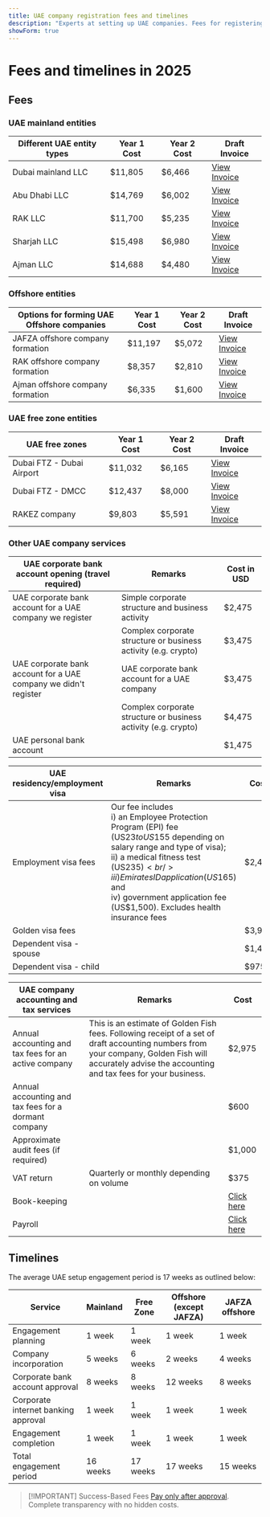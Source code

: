 ```yaml
---
title: UAE company registration fees and timelines
description: "Experts at setting up UAE companies. Fees for registering a UAE company and estimated business set up timeline."
showForm: true
---
```


# Fees and timelines in 2025

## Fees

### UAE mainland entities

| Different UAE entity types | Year 1 Cost | Year 2 Cost | Draft Invoice                                                                                                    |
| -------------------------- | ----------- | ----------- | ---------------------------------------------------------------------------------------------------------------- |
| Dubai mainland LLC         | $11,805     | $6,466      | [View Invoice](https://docs.google.com/document/d/17zrplxsKNhqfC8AGuqbiAzR_1QXutglx_zeaSEys7-E/edit?usp=sharing) |
| Abu Dhabi LLC              | $14,769     | $6,002      | [View Invoice](/resources/contacts)                                                                              |
| RAK LLC                    | $11,700     | $5,235      | [View Invoice](/resources/contacts)                                                                              |
| Sharjah LLC                | $15,498     | $6,980      | [View Invoice](/resources/contacts)                                                                              |
| Ajman LLC                  | $14,688     | $4,480      | [View Invoice](/resources/contacts)                                                                              |

### Offshore entities

| Options for forming UAE Offshore companies | Year 1 Cost | Year 2 Cost | Draft Invoice                       |
| ------------------------------------------ | ----------- | ----------- | ----------------------------------- |
| JAFZA offshore company formation           | $11,197     | $5,072      | [View Invoice](/resources/contacts) |
| RAK offshore company formation             | $8,357      | $2,810      | [View Invoice](/resources/contacts) |
| Ajman offshore company formation           | $6,335      | $1,600      | [View Invoice](/resources/contacts) |

### UAE free zone entities

| UAE free zones            | Year 1 Cost | Year 2 Cost | Draft Invoice                       |
| ------------------------- | ----------- | ----------- | ----------------------------------- |
| Dubai FTZ - Dubai Airport | $11,032     | $6,165      | [View Invoice](/resources/contacts) |
| Dubai FTZ - DMCC          | $12,437     | $8,000      | [View Invoice](/resources/contacts) |
| RAKEZ company             | $9,803      | $5,591      | [View Invoice](/resources/contacts) |

### Other UAE company services

| UAE corporate bank account opening (travel required)            | Remarks                                                        | Cost in USD |
| --------------------------------------------------------------- | -------------------------------------------------------------- | ----------- |
| UAE corporate bank account for a UAE company we register        | Simple corporate structure and business activity               | $2,475      |
|                                                                 | Complex corporate structure or business activity (e.g. crypto) | $3,475      |
| UAE corporate bank account for a UAE company we didn't register | UAE corporate bank account for a UAE company                   | $3,475      |
|                                                                 | Complex corporate structure or business activity (e.g. crypto) | $4,475      |
| UAE personal bank account                                       |                                                                | $1,475      |

| UAE residency/employment visa | Remarks                                                                                                                                                                                                                                                                                            | Cost   |
| ----------------------------- | -------------------------------------------------------------------------------------------------------------------------------------------------------------------------------------------------------------------------------------------------------------------------------------------------- | ------ |
| Employment visa fees          | Our fee includes<br/>i) an Employee Protection Program (EPI) fee (US$23 to US$155 depending on salary range and type of visa);<br/>ii) a medical fitness test (US$235)<br/>iii) Emirates ID application (US$165) and<br/>iv) government application fee (US$1,500). Excludes health insurance fees | $2,475 |
| Golden visa fees              |                                                                                                                                                                                                                                                                                                    | $3,975 |
| Dependent visa - spouse       |                                                                                                                                                                                                                                                                                                    | $1,475 |
| Dependent visa - child        |                                                                                                                                                                                                                                                                                                    | $975   |

| UAE company accounting and tax services              | Remarks                                                                                                                                                                                              | Cost            |
| ---------------------------------------------------- | ---------------------------------------------------------------------------------------------------------------------------------------------------------------------------------------------------- | --------------- |
| Annual accounting and tax fees for an active company | This is an estimate of Golden Fish fees. Following receipt of a set of draft accounting numbers from your company, Golden Fish will accurately advise the accounting and tax fees for your business. | $2,975          |
| Annual accounting and tax fees for a dormant company |                                                                                                                                                                                                      | $600            |
| Approximate audit fees (if required)                 |                                                                                                                                                                                                      | $1,000          |
| VAT return                                           | Quarterly or monthly depending on volume                                                                                                                                                             | $375            |
| Book-keeping                                         |                                                                                                                                                                                                      | [Click here](#) |
| Payroll                                              |                                                                                                                                                                                                      | [Click here](#) |

## Timelines

The average UAE setup engagement period is 17 weeks as outlined below:

| Service                             | Mainland | Free Zone | Offshore (except JAFZA) | JAFZA offshore |
| ----------------------------------- | -------- | --------- | ----------------------- | -------------- |
| Engagement planning                 | 1 week   | 1 week    | 1 week                  | 1 week         |
| Company incorporation               | 5 weeks  | 6 weeks   | 2 weeks                 | 4 weeks        |
| Corporate bank account approval     | 8 weeks  | 8 weeks   | 12 weeks                | 8 weeks        |
| Corporate internet banking approval | 1 week   | 1 week    | 1 week                  | 1 week         |
| Engagement completion               | 1 week   | 1 week    | 1 week                  | 1 week         |
| Total engagement period             | 16 weeks | 17 weeks  | 17 weeks                | 15 weeks       |

> [!IMPORTANT] Success-Based Fees
> [Pay only after approval](./../benefits/success-based-fees.md). Complete transparency with no hidden costs.
